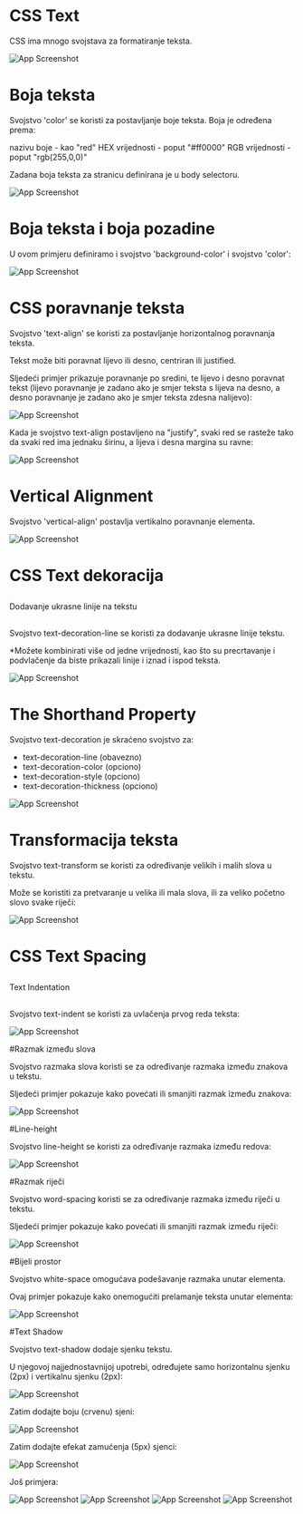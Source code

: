 
# CSS Text

CSS ima mnogo svojstava za formatiranje teksta.

![App Screenshot](https://github.com/BHFFMMST/Web-development/blob/main/docs/assets/images/styling/Screenshot_68.png?raw=true)

# Boja teksta
Svojstvo 'color' se koristi za postavljanje boje teksta. Boja je određena prema:

nazivu boje - kao "red"
HEX vrijednosti - poput "#ff0000"
RGB vrijednosti - poput "rgb(255,0,0)"

Zadana boja teksta za stranicu definirana je u body selectoru.

![App Screenshot](https://github.com/BHFFMMST/Web-development/blob/main/docs/assets/images/styling/Screenshot_69.png?raw=true)

# Boja teksta i boja pozadine
U ovom primjeru definiramo i svojstvo 'background-color' i svojstvo 'color':

![App Screenshot](https://github.com/BHFFMMST/Web-development/blob/main/docs/assets/images/styling/Screenshot_70.png?raw=true)

# CSS poravnanje teksta

Svojstvo 'text-align' se koristi za postavljanje horizontalnog poravnanja teksta.

Tekst može biti poravnat lijevo ili desno, centriran ili justified.

Sljedeći primjer prikazuje poravnanje po sredini, te lijevo i desno poravnat tekst (lijevo poravnanje je zadano ako je smjer teksta s lijeva na desno, a desno poravnanje je zadano ako je smjer teksta zdesna nalijevo):

![App Screenshot](https://github.com/BHFFMMST/Web-development/blob/main/docs/assets/images/styling/Screenshot_71.png?raw=true)

Kada je svojstvo text-align postavljeno na "justify", svaki red se rasteže tako da svaki red ima jednaku širinu, a lijeva i desna margina su ravne:

![App Screenshot](https://github.com/BHFFMMST/Web-development/blob/main/docs/assets/images/styling/Screenshot_72.png?raw=true)

# Vertical Alignment

Svojstvo 'vertical-align' postavlja vertikalno poravnanje elementa.

![App Screenshot](https://github.com/BHFFMMST/Web-development/blob/main/docs/assets/images/styling/Screenshot_73.png?raw=true)


##

# CSS Text dekoracija
##
Dodavanje ukrasne linije na tekstu
##
Svojstvo text-decoration-line se koristi za dodavanje ukrasne linije tekstu.

*Možete kombinirati više od jedne vrijednosti, kao što su precrtavanje i podvlačenje da biste prikazali linije i iznad i ispod teksta.

![App Screenshot](https://github.com/BHFFMMST/Web-development/blob/main/docs/assets/images/styling/Screenshot_74.png?raw=true)

# The Shorthand Property
Svojstvo text-decoration je skraćeno svojstvo za:

- text-decoration-line (obavezno)
- text-decoration-color (opciono)
- text-decoration-style (opciono)
- text-decoration-thickness (opciono)

![App Screenshot](https://github.com/BHFFMMST/Web-development/blob/main/docs/assets/images/styling/Screenshot_75.png?raw=true)

##

# Transformacija teksta

Svojstvo text-transform se koristi za određivanje velikih i malih slova u tekstu.

Može se koristiti za pretvaranje u velika ili mala slova, ili za veliko početno slovo svake riječi:

![App Screenshot](https://github.com/BHFFMMST/Web-development/blob/main/docs/assets/images/styling/Screenshot_76.png?raw=true)

# CSS Text Spacing
##
Text Indentation
##
Svojstvo text-indent se koristi za uvlačenja prvog reda teksta:

![App Screenshot](https://github.com/BHFFMMST/Web-development/blob/main/docs/assets/images/styling/Screenshot_77.png?raw=true)

#Razmak između slova

Svojstvo razmaka slova koristi se za određivanje razmaka između znakova u tekstu.

Sljedeći primjer pokazuje kako povećati ili smanjiti razmak između znakova:

![App Screenshot](https://github.com/BHFFMMST/Web-development/blob/main/docs/assets/images/styling/Screenshot_78.png?raw=true)

#Line-height

Svojstvo line-height se koristi za određivanje razmaka između redova:

![App Screenshot](https://github.com/BHFFMMST/Web-development/blob/main/docs/assets/images/styling/Screenshot_79.png?raw=true)

#Razmak riječi

Svojstvo word-spacing koristi se za određivanje razmaka između riječi u tekstu.

Sljedeći primjer pokazuje kako povećati ili smanjiti razmak između riječi:

![App Screenshot](https://github.com/BHFFMMST/Web-development/blob/main/docs/assets/images/styling/Screenshot_80.png?raw=true)

#Bijeli prostor

Svojstvo white-space omogućava podešavanje razmaka unutar elementa.

Ovaj primjer pokazuje kako onemogućiti prelamanje teksta unutar elementa:

![App Screenshot](https://github.com/BHFFMMST/Web-development/blob/main/docs/assets/images/styling/Screenshot_81.png?raw=true)

#Text Shadow

Svojstvo text-shadow dodaje sjenku tekstu.

U njegovoj najjednostavnijoj upotrebi, određujete samo horizontalnu sjenku (2px) i vertikalnu sjenku (2px):

![App Screenshot](https://github.com/BHFFMMST/Web-development/blob/main/docs/assets/images/styling/Screenshot_82.png?raw=true)

Zatim dodajte boju (crvenu) sjeni:

![App Screenshot](https://github.com/BHFFMMST/Web-development/blob/main/docs/assets/images/styling/Screenshot_83.png?raw=true)

Zatim dodajte efekat zamućenja (5px) sjenci:

![App Screenshot](https://github.com/BHFFMMST/Web-development/blob/main/docs/assets/images/styling/Screenshot_84.png?raw=true)

Još primjera:

![App Screenshot](https://github.com/BHFFMMST/Web-development/blob/main/docs/assets/images/styling/Screenshot_85.png?raw=true)
![App Screenshot](https://github.com/BHFFMMST/Web-development/blob/main/docs/assets/images/styling/Screenshot_86.png?raw=true)
![App Screenshot](https://github.com/BHFFMMST/Web-development/blob/main/docs/assets/images/styling/Screenshot_87.png?raw=true)
![App Screenshot](https://github.com/BHFFMMST/Web-development/blob/main/docs/assets/images/styling/Screenshot_88.png?raw=true)